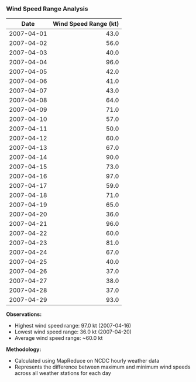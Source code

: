 ### Wind Speed Range Analysis

| Date       | Wind Speed Range (kt) |
|------------|----------------------:|
| 2007-04-01 | 43.0 |
| 2007-04-02 | 56.0 |
| 2007-04-03 | 40.0 |
| 2007-04-04 | 96.0 |
| 2007-04-05 | 42.0 |
| 2007-04-06 | 41.0 |
| 2007-04-07 | 43.0 |
| 2007-04-08 | 64.0 |
| 2007-04-09 | 71.0 |
| 2007-04-10 | 57.0 |
| 2007-04-11 | 50.0 |
| 2007-04-12 | 60.0 |
| 2007-04-13 | 67.0 |
| 2007-04-14 | 90.0 |
| 2007-04-15 | 73.0 |
| 2007-04-16 | 97.0 |
| 2007-04-17 | 59.0 |
| 2007-04-18 | 71.0 |
| 2007-04-19 | 65.0 |
| 2007-04-20 | 36.0 |
| 2007-04-21 | 96.0 |
| 2007-04-22 | 60.0 |
| 2007-04-23 | 81.0 |
| 2007-04-24 | 67.0 |
| 2007-04-25 | 40.0 |
| 2007-04-26 | 37.0 |
| 2007-04-27 | 38.0 |
| 2007-04-28 | 37.0 |
| 2007-04-29 | 93.0 |

**Observations:**
- Highest wind speed range: 97.0 kt (2007-04-16)
- Lowest wind speed range: 36.0 kt (2007-04-20)
- Average wind speed range: ~60.0 kt

**Methodology:**
- Calculated using MapReduce on NCDC hourly weather data
- Represents the difference between maximum and minimum wind speeds across all weather stations for each day
